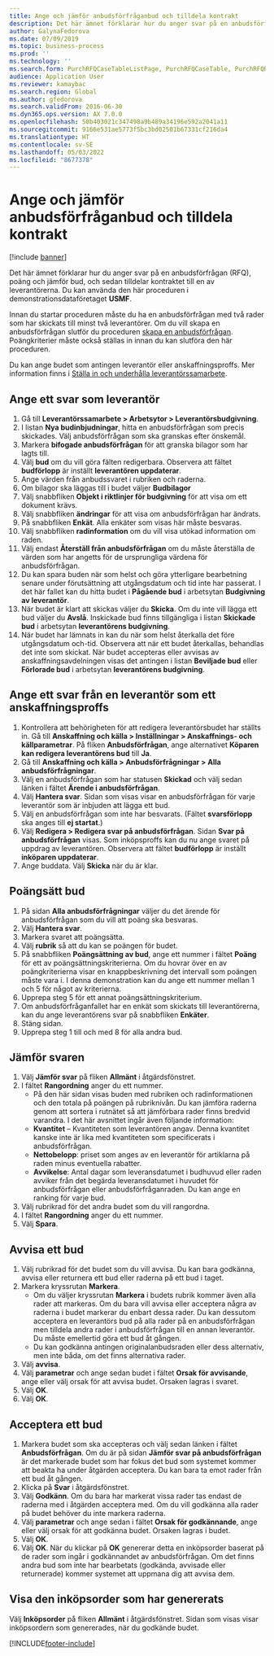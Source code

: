 ```yaml
---
title: Ange och jämför anbudsförfråganbud och tilldela kontrakt
description: Det här ämnet förklarar hur du anger svar på en anbudsförfrågan (RFQ), poäng och jämför bud, och sedan tilldelar kontraktet till en av leverantörerna.
author: GalynaFedorova
ms.date: 07/09/2019
ms.topic: business-process
ms.prod: ''
ms.technology: ''
ms.search.form: PurchRFQCaseTableListPage, PurchRFQCaseTable, PurchRFQReplyTable, PurchRFQCompare, PurchRFQEditLines, PurchRFQEditLinesParameters, PurchTable, PurchTablePart, PurchRFQCompareLinePrices, PurchRFQCompareRFQ
audience: Application User
ms.reviewer: kamaybac
ms.search.region: Global
ms.author: gfedorova
ms.search.validFrom: 2016-06-30
ms.dyn365.ops.version: AX 7.0.0
ms.openlocfilehash: 50b403021c347498a9b489a34196e592a2041a11
ms.sourcegitcommit: 9166e531ae5773f5bc3bd02501b67331cf216da4
ms.translationtype: HT
ms.contentlocale: sv-SE
ms.lasthandoff: 05/03/2022
ms.locfileid: "8677378"
---
```

# <a name="enter-and-compare-rfq-bids-and-award-contracts"></a>Ange och jämför anbudsförfråganbud och tilldela kontrakt

[!include [banner](../../includes/banner.md)]

Det här ämnet förklarar hur du anger svar på en anbudsförfrågan (RFQ), poäng och jämför bud, och sedan tilldelar kontraktet till en av leverantörerna. Du kan använda den här proceduren i demonstrationsdataföretaget **USMF**.

Innan du startar proceduren måste du ha en anbudsförfrågan med två rader som har skickats till minst två leverantörer. Om du vill skapa en anbudsförfrågan slutför du proceduren [skapa en anbudsförfrågan](create-request-quotation.md). Poängkriterier måste också ställas in innan du kan slutföra den här proceduren.

Du kan ange budet som antingen leverantör eller anskaffningsproffs. Mer information finns i [Ställa in och underhålla leverantörssamarbete](../set-up-maintain-vendor-collaboration.md).

## <a name="enter-a-reply-as-a-vendor"></a>Ange ett svar som leverantör

1. Gå till **Leverantörssamarbete \> Arbetsytor \> Leverantörsbudgivning**.
2. I listan **Nya budinbjudningar**, hitta en anbudsförfrågan som precis skickades. Välj anbudsförfrågan som ska granskas efter önskemål.
3. Markera **bifogade anbudsförfrågan** för att granska bilagor som har lagts till.
4. Välj **bud** om du vill göra fälten redigerbara. Observera att fältet **budförlopp** är inställt **leverantören uppdaterar**.
5. Ange värden från anbudssvaret i rubriken och raderna.
6. Om bilagor ska läggas till i budet väljer **Budbilagor**
7. Välj snabbfliken **Objekt i riktlinjer för budgivning** för att visa om ett dokument krävs.
8. Välj snabbfliken **ändringar** för att visa om anbudsförfrågan har ändrats.
9. På snabbfliken **Enkät**. Alla enkäter som visas här måste besvaras.
10. Välj snabbfliken **radinformation** om du vill visa utökad information om raden.
11. Välj endast **Återställ från anbudsförfrågan** om du måste återställa de värden som har angetts för de ursprungliga värdena för anbudsförfrågan.
12. Du kan spara buden när som helst och göra ytterligare bearbetning senare under förutsättning att utgångsdatum och tid inte har passerat. I det här fallet kan du hitta budet i **Pågående bud** i arbetsytan **Budgivning av leverantör**.
13. När budet är klart att skickas väljer du **Skicka**. Om du inte vill lägga ett bud väljer du **Avslå**. Inskickade bud finns tillgängliga i listan **Skickade bud** i arbetsytan **leverantörens budgivning**.  
14. När budet har lämnats in kan du när som helst återkalla det före utgångsdatum och-tid. Observera att när ett budet återkallas, behandlas det inte som skickat. När budet accepteras eller avvisas av anskaffningsavdelningen visas det antingen i listan **Beviljade bud** eller **Förlorade bud** i arbetsytan **leverantörens budgivning**.  

## <a name="enter-a-reply-from-a-vendor-as-a-procurement-professional"></a>Ange ett svar från en leverantör som ett anskaffningsproffs

1. Kontrollera att behörigheten för att redigera leverantörsbudet har ställts in. Gå till **Anskaffning och källa \> Inställningar \> Anskaffnings- och källparametrar**. På fliken **Anbudsförfrågan**, ange alternativet **Köparen kan redigera leverantörens bud** till **Ja**.
2. Gå till **Anskaffning och källa \> Anbudsförfrågningar \> Alla anbudsförfrågningar**.
3. Välj en anbudsförfrågan som har statusen **Skickad** och välj sedan länken i fältet **Ärende i anbudsförfrågan**.
4. Välj **Hantera svar**. Sidan som visas visar en anbudsförfrågan för varje leverantör som är inbjuden att lägga ett bud.
5. Välj en anbudsförfrågan som inte har besvarats. (Fältet **svarsförlopp** ska anges till **ej startat**.)
6. Välj **Redigera \> Redigera svar på anbudsförfrågan**. Sidan **Svar på anbudsförfrågan** visas. Som inköpsproffs kan du nu ange svaret på uppdrag av leverantören. Observera att fältet **budförlopp** är inställt **inköparen uppdaterar**.  
7. Ange buddata. Välj **Skicka** när du är klar.

## <a name="score-the-bids"></a>Poängsätt bud

1. På sidan **Alla anbudsförfrågningar** väljer du det ärende för anbudsförfrågan som du vill att poäng ska besvaras.
2. Välj **Hantera svar**.
3. Markera svaret att poängsätta.
4. Välj **rubrik** så att du kan se poängen för budet.
5. På snabbfliken **Poängsättning av bud**, ange ett nummer i fältet **Poäng** för ett av poängsättningskriterierna. Om du hovrar över en av poängkriterierna visar en knappbeskrivning det intervall som poängen måste vara i. I denna demonstration kan du ange ett nummer mellan 1 och 5 för något av kriterierna.  
6. Upprepa steg 5 för ett annat poängsättningskriterium.
7. Om anbudsförfråganfallet har en enkät som skickats till leverantörerna, kan du ange leverantörens svar på snabbfliken **Enkäter**.
8. Stäng sidan.
9. Upprepa steg 1 till och med 8 för alla andra bud.

## <a name="compare-the-replies"></a>Jämför svaren

1. Välj **Jämför svar** på fliken **Allmänt** i åtgärdsfönstret.
2. I fältet **Rangordning** anger du ett nummer.  
    - På den här sidan visas buden med rubriken och radinformationen och den totala på poängen på rubriknivån. Du kan jämföra raderna genom att sortera i rutnätet så att jämförbara rader finns bredvid varandra. I det här avsnittet ingår även följande information:
    - **Kvantitet** – Kvantiteten som leverantören angav. Denna kvantitet kanske inte är lika med kvantiteten som specificerats i anbudsförfrågan.
    - **Nettobelopp**: priset som anges av en leverantör för artiklarna på raden minus eventuella rabatter.
    - **Avvikelse**: Antal dagar som leveransdatumet i budhuvud eller raden avviker från det begärda leveransdatumet i huvudet för anbudsförfrågan eller anbudsförfråganraden. Du kan ange en ranking för varje bud.  
3. Välj rubrikrad för det andra budet som du vill rangordna.
4. I fältet **Rangordning** anger du ett nummer.
5. Välj **Spara**.

## <a name="reject-a-bid"></a>Avvisa ett bud

1. Välj rubrikrad för det budet som du vill avvisa. Du kan bara godkänna, avvisa eller returnera ett bud eller raderna på ett bud i taget.
2. Markera kryssrutan **Markera**.  
    - Om du väljer kryssrutan **Markera** i budets rubrik kommer även alla rader att markeras. Om du bara vill avvisa eller acceptera några av raderna i budet markerar du enbart dessa rader. Du kan dessutom acceptera en leverantörs bud på alla rader på en anbudsförfrågan men tilldela andra rader i anbudsförfrågan till en annan leverantör. Du måste emellertid göra ett bud åt gången.  
    - Du kan godkänna antingen originalanbudsraden eller dess alternativ, men inte båda, om det finns alternativa rader.  
3. Välj **avvisa**.
4. Välj **parametrar** och ange sedan budet i fältet **Orsak för avvisande**, ange eller välj orsak för att avvisa budet. Orsaken lagras i svaret.  
5. Välj **OK**.
6. Välj **OK**.

## <a name="accept-a-bid"></a>Acceptera ett bud

1. Markera budet som ska accepteras och välj sedan länken i fältet **Anbudsförfrågan**. Om du är på sidan **Jämför svar på anbudsförfrågan** är det markerade budet som har fokus det bud som systemet kommer att beakta ha under åtgärden acceptera. Du kan bara ta emot rader från ett bud åt gången.  
2. Klicka på **Svar** i åtgärdsfönstret.
3. Välj **Godkänn**. Om du bara har markerat vissa rader tas endast de raderna med i åtgärden acceptera med. Om du vill godkänna alla rader på budet behöver du inte markera raderna.  
4. Välj **parametrar** och ange sedan i fältet **Orsak för godkännande**, ange eller välj orsak för att godkänna budet. Orsaken lagras i budet.  
5. Välj **OK**.
6. Välj **OK**. När du klickar på **OK** genererar detta en inköpsorder baserat på de rader som ingår i godkännandet av anbudsförfrågan. Om det finns andra bud som inte har bearbetats (godkända, avvisade eller returnerade) kommer systemet att uppmana dig att avvisa dem.  

## <a name="view-the-purchase-order-that-is-generated"></a>Visa den inköpsorder som har genererats

Välj **Inköpsorder** på fliken **Allmänt** i åtgärdsfönstret. Sidan som visas visar inköpsordern som genererades, när du godkände budet.


[!INCLUDE[footer-include](../../../includes/footer-banner.md)]